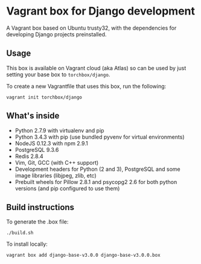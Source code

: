 Vagrant box for Django development
==================================

A Vagrant box based on Ubuntu trusty32, with the dependencies for developing Django projects preinstalled.

Usage
-----

This box is available on Vagrant cloud (aka Atlas) so can be used by just setting your base box to ``torchbox/django``.

To create a new Vagrantfile that uses this box, run the following:

```
vagrant init torchbox/django
```

What's inside
-------------

 - Python 2.7.9 with virtualenv and pip
 - Python 3.4.3 with pip (use bundled pyvenv for virtual environments)
 - NodeJS 0.12.3 with npm 2.9.1
 - PostgreSQL 9.3.6
 - Redis 2.8.4
 - Vim, Git, GCC (with C++ support)
 - Development headers for Python (2 and 3), PostgreSQL and some image libraries (libjpeg, zlib, etc)
 - Prebuilt wheels for Pillow 2.8.1 and psycopg2 2.6 for both python versions (and pip configured to use them)


Build instructions
------------------

To generate the .box file:

    ./build.sh

To install locally:

    vagrant box add django-base-v3.0.0 django-base-v3.0.0.box
